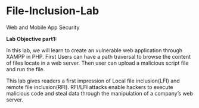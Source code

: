 # File-Inclusion-Lab
Web and Mobile App Security

**Lab Objective part1:**

In this lab, we will learn to create an vulnerable web application through XAMPP in PHP. First Users can have a path traversal to browse the content of files locate in a web server. Then user can upload a malicious script file and run the file.

This lab gives readers a first impression of Local file inclusion(LFI) and remote file inclusion(RFI). RFI/LFI attacks enable hackers to execute malicious code and steal data through the manipulation of a company’s web server.
